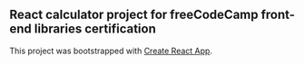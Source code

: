 ## React calculator project for freeCodeCamp front-end libraries certification
This project was bootstrapped with [Create React App](https://github.com/facebookincubator/create-react-app).